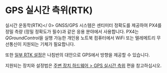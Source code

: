 # GPS 실시간 측위(RTK)

실시간 운동학(RTK)</ 0> GNSS/GPS 시스템은 센티미터 정확도를 제공하여 PX4를 정밀 측량 (정밀 정확도가 필수)과 같은 응용 분야에서 사용합니다. PX4는 *QGroundControl*을 실행 가능한 개인용 노트북 컴퓨터에서 WiFi 또는 텔레메트리 무선통신이 지원되는 기체가 필요합니다.</p> 

또한 [일부 RTK 설정](../gps_compass/u-blox_f9p_heading.md)은 나침반의 대안으로 GPS에서 방향을 제공할 수 있습니다.

지원되는 장치와 설정법은 [ 주변 장치 하드웨어 > GPS 실시간 측위](../gps_compass/rtk_gps.md) 편을 참고하십시오.